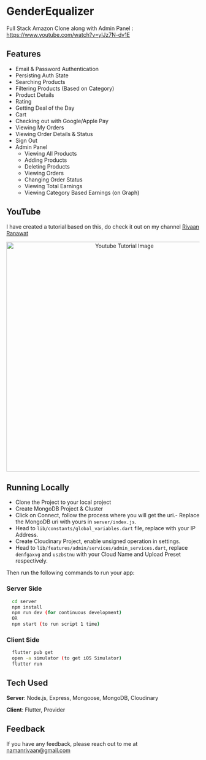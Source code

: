 # GenderEqualizer

Full Stack Amazon Clone along with Admin Panel : https://www.youtube.com/watch?v=ylJz7N-dv1E

## Features
- Email & Password Authentication
- Persisting Auth State
- Searching Products
- Filtering Products (Based on Category)
- Product Details
- Rating
- Getting Deal of the Day
- Cart
- Checking out with Google/Apple Pay
- Viewing My Orders
- Viewing Order Details & Status
- Sign Out
- Admin Panel
    - Viewing All Products
    - Adding Products
    - Deleting Products
    - Viewing Orders
    - Changing Order Status
    - Viewing Total Earnings
    - Viewing Category Based Earnings (on Graph)

## YouTube
I have created a tutorial based on this, do check it out on my channel [Rivaan Ranawat](https://youtu.be/O3nmP-lZAdg) 

<p align="center">
  <img width="600" src="https://github.com/RivaanRanawat/flutter-amazon-clone-tutorial/blob/master/screenshot.png" alt="Youtube Tutorial Image">
</p>


## Running Locally
- Clone the Project to your local project
- Create MongoDB Project & Cluster
- Click on Connect, follow the process where you will get the uri.- Replace the MongoDB uri with yours in ```server/index.js```.
- Head to ```lib/constants/global_variables.dart``` file, replace <yourip> with your IP Address. 
- Create Cloudinary Project, enable unsigned operation in settings.
- Head to ```lib/features/admin/services/admin_services.dart```, replace ```denfgaxvg``` and ```uszbstnu``` with your Cloud Name and Upload Preset respectively.

Then run the following commands to run your app:

### Server Side
```bash
  cd server
  npm install
  npm run dev (for continuous development)
  OR
  npm start (to run script 1 time)
```

### Client Side
```bash
  flutter pub get
  open -a simulator (to get iOS Simulator)
  flutter run
```

## Tech Used
**Server**: Node.js, Express, Mongoose, MongoDB, Cloudinary

**Client**: Flutter, Provider
    
## Feedback

If you have any feedback, please reach out to me at namanrivaan@gmail.com
